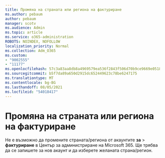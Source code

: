```yaml
---
title: Промяна на страната или региона на фактуриране
ms.author: pebaum
author: pebaum
manager: scotv
ms.audience: Admin
ms.topic: article
ms.service: o365-administration
ROBOTS: NOINDEX, NOFOLLOW
localization_priority: Normal
ms.collection: Adm_O365
ms.custom:
- "9002555"
- "11177"
ms.openlocfilehash: 57c3a83aa8db8a4969579ea536f2843f506d70b9ce9669e0518ebd6f6e98acbb
ms.sourcegitcommit: b5f7da89a650d2915dc652449623c78be6247175
ms.translationtype: MT
ms.contentlocale: bg-BG
ms.lasthandoff: 08/05/2021
ms.locfileid: "54018417"
---
```

# <a name="change-billing-country-or-region"></a>Промяна на страната или региона на фактуриране

Не е възможно да промените страната/региона от акаунтите **за**  >  **фактуриране** в Център за администриране на Microsoft 365. Ще трябва да се запишете за нов акаунт и да изберете желаната страна/регион. 